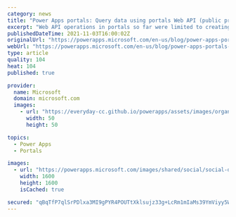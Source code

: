 ```yaml
---
category: news
title: "Power Apps portals: Query data using portals Web API (public preview)"
excerpt: "Web API operations in portals so far were limited to creating, updating, deleting, associating and disassociating tables. With this public preview, we’re adding the capability to retrieve data using GET requests through portals Web API"
publishedDateTime: 2021-11-03T16:00:02Z
originalUrl: "https://powerapps.microsoft.com/en-us/blog/power-apps-portals-query-data-using-portals-web-api-public-preview/"
webUrl: "https://powerapps.microsoft.com/en-us/blog/power-apps-portals-query-data-using-portals-web-api-public-preview/"
type: article
quality: 104
heat: 104
published: true

provider:
  name: Microsoft
  domain: microsoft.com
  images:
    - url: "https://everyday-cc.github.io/powerapps/assets/images/organizations/microsoft.com-50x50.jpg"
      width: 50
      height: 50

topics:
  - Power Apps
  - Portals

images:
  - url: "https://powerapps.microsoft.com/images/shared/social/social-default-image.png"
    width: 1600
    height: 1600
    isCached: true

secured: "qBqTfP7qlSrPDlxa3MI9gPYR4POUTtXklsujz33g+LcRm1mIaMs39YmViyy5WA4j/XtJGKvlgFV/xCbQ63j6/fJDM7CR1XMKY8wX5YAg4BCWNKOoKf/8NHhyoaET3DTrDBiikA9ywmUboeB4l0tkRpQohw4jvD5gg2AcRydA8TTtG6yIW+sh5NwVEEKL8jz33WSSHMaaivo2tYV2einq9v6l06p+O1SfAAWTlcG+/MMTTj8hch9lT+bDZoTZYOjCR2vcfOWao2Eou8OfGxb1g6kILBgweurg56RC+88Xdf09k/R30W+vftGj1OquWSo7ixg/IBUQOBt5sCML50mrfxIk1msEjcuGTNq7cd4eAHo=;wtiER5in+Zh0WKdPmkQxUQ=="
---
```


